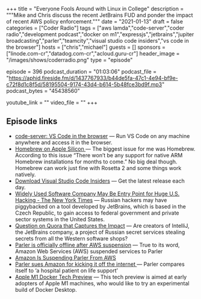 +++
title = "Everyone Fools Around with Linux in College"
description = """Mike and Chris discuss the recent JetBrains FUD and ponder the impact of recent AWS policy enforcement."""
date = "2021-01-13"
draft = false
categories = ["Coder Radio"]
tags = ["aws lamda","code-server","coder radio","development podcast","docker on m1","expressjs","jetbrains","jupiter broadcasting","parler","teamcity","visual studio code insiders","vs code in the browser"]
hosts = ["chris","michael"]
guests = []
sponsors = ["linode.com-cr","datadog.com-cr","acloud.guru-cr"]
header_image = "/images/shows/coderradio.png"
type = "episode"

episode = 396
podcast_duration = "01:03:06"
podcast_file = "https://aphid.fireside.fm/d/1437767933/b44de5fa-47c1-4e94-bf9e-c72f8d1c8f5d/58195504-9174-43d4-b614-5b48fce3bd9f.mp3"
podcast_bytes = "45438560"

youtube_link = ""
video_file = ""
+++

## Episode links

  * [code-server: VS Code in the browser](https://github.com/cdr/code-server "code-server: VS Code in the browser") — Run VS Code on any machine anywhere and access it in the browser.
  * [Homebrew on Apple Silicon ](https://soffes.blog/homebrew-on-apple-silicon "Homebrew on Apple Silicon ") — The biggest issue for me was Homebrew. According to this issue “There won’t be any support for native ARM Homebrew installations for months to come.” No big deal though. Homebrew can work just fine with Rosetta 2 and some things work natively.
  * [Download Visual Studio Code Insiders](https://code.visualstudio.com/insiders/ "Download Visual Studio Code Insiders") — Get the latest release each day.
  * [Widely Used Software Company May Be Entry Point for Huge U.S. Hacking - The New York Times](https://www.nytimes.com/2021/01/06/us/politics/russia-cyber-hack.html "Widely Used Software Company May Be Entry Point for Huge U.S. Hacking - The New York Times") — Russian hackers may have piggybacked on a tool developed by JetBrains, which is based in the Czech Republic, to gain access to federal government and private sector systems in the United States.
  * [Question on Quora that Captures the Impact](https://www.quora.com/Are-creators-of-IntelliJ-the-JetBrains-company-a-project-of-Russian-secret-services-stealing-secrets-from-all-the-Western-software-shops "Question on Quora that Captures the Impact") — Are creators of IntelliJ, the JetBrains company, a project of Russian secret services stealing secrets from all the Western software shops? 
  * [Parler is officially offline after AWS suspension](https://techcrunch.com/2021/01/11/parler-is-officially-offline-after-aws-suspension/ "Parler is officially offline after AWS suspension") — True to its word, Amazon Web Services (AWS) suspended services to Parler
  * [Amazon Is Suspending Parler From AWS](https://www.buzzfeednews.com/article/johnpaczkowski/amazon-parler-aws "Amazon Is Suspending Parler From AWS")
  * [Parler sues Amazon for kicking it off the internet ](https://www.theverge.com/2021/1/11/22225072/parler-amazon-web-services-lawsuit-antitrust-twitter-capitol-riot-incitement-moderation "Parler sues Amazon for kicking it off the internet ") — Parler compares itself to ‘a hospital patient on life support’
  * [Apple M1 Docker Tech Preview](https://docs.docker.com/docker-for-mac/apple-m1/ "Apple M1 Docker Tech Preview") — This tech preview is aimed at early adopters of Apple M1 machines, who would like to try an experimental build of Docker Desktop.

